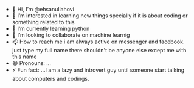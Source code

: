 - 👋 Hi, I’m @ehsanullahovi
- 👀 I’m interested in learning new things specially if it is about coding or something related to this
- 🌱 I’m currently learning python
- 💞️ I’m looking to collaborate on machine learnig 
- 📫 How to reach me i am always active on messenger and facebook. just type my full name there shouldn't be anyone else except me with this name
- 😄 Pronouns: ...
- ⚡ Fun fact: ...I am a lazy and introvert guy until someone start talking about computers and codings.

<!---
ehsanullahovi/ehsanullahovi is a ✨ special ✨ repository because its `README.md` (this file) appears on your GitHub profile.
You can click the Preview link to take a look at your changes.
--->
